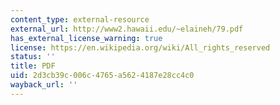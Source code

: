 ```yaml
---
content_type: external-resource
external_url: http://www2.hawaii.edu/~elaineh/79.pdf
has_external_license_warning: true
license: https://en.wikipedia.org/wiki/All_rights_reserved
status: ''
title: PDF
uid: 2d3cb39c-006c-4765-a562-4187e28cc4c0
wayback_url: ''
---
```

